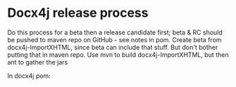 Docx4j release process
======================

Do this process for a beta then a release candidate first; 
 beta & RC should be pushed to maven repo on GitHub - see notes in pom.
 Create beta from docx4j-ImportXHTML, since beta can include that stuff.
 But don't bother putting that in maven repo.
 Use mvn to build docx4j-ImportXHTML, but then ant to gather the jars 

In docx4j pom:

<!-- Uncomment to deploy to GitHub.  MUST Comment out for real release
<distributionManagement>
:
 
 
When it comes to the actual release, follow the below for:

+ docx4j

+ xhtmlrenderer
+ docx4j-ImportXHTML
+ docx4j-export-FO

+ docx4j-MOXy

+ Enterprise Ed. 

+ .NET dist



TODO: make toolchain UTF-8 filename safe ie git, zip, unzip

 
---------- 

Merge changes from 8 or 11 as appropriate.  If creating a patch (of changes in 11_1_2):

    git diff master VERSION_11_1_2 > patchfile

may need to run dos2unix on source file(s), then its

    patch -p1 --dry-run  < patchfile


Update CHANGELOG.md, README.md with release info.

    http://www.jukie.net/bart/blog/pimping-out-git-log
        
(refer to CHANGELOG.md to see what rnumber to start at)  

    git lg b6c12c8..HEAD > stuff.txt  

Update pom.xml with target version number (must still be -SNAPSHOT)

Check sub-modules are using <version>${revision}</version> (ie that the 2 Maven commits from last time have been reverted)

Update build.xml so it has the same version as pom.xml (but without  -SNAPSHOT) 

Check everything is committed

Update Getting Started as necessary (inc HTML and PDF versions)

Check jar versions in pom.xml, build.xml

mvn clean

Run JarCheck on result of mvn install to check its compiled for 1.6 (run it on all jars in dist)

(Jar not clean? avoid mixing mvn and eclipse (test?) output)

git commit / push upstream
(uses git-remote-https, if you want to force a particular network connection)

-------------

Note for Java 11:  Maven Central requires Javadoc.

But org.slf4j is a multi-release jar, and the maven javadoc plugin can't handle it under Java 11: https://bugs.openjdk.java.net/browse/JDK-8222309
				 
So we have to build with Java 12 or later (currently 14) :- 

$ sudo archlinux-java set java-14-adoptopenjdk

-------------

Start up the Git Bash session and go to your project directory.

Windows users, you need to start up an SSH agent to provide your passkey when needed by the release process.

To do this, in your Git Shell type :

    eval `ssh-agent`  //pay attention to the back tick quotes here
    
which should return a piece of text like Agent pid xyz. This command starts the agent and sets up a couple of 
environment variables relating to the SSH agent. 

If you type env | grep SSH you will see the environment variables :

   1$ env | grep SSH
   2SSH_AGENT_PID=1234
   3SSH_AUTH_SOCK=/tmp/ssh-abcdef1234/agent.5678

Windows users will need to manually create the directory c:/tmp/ssh-abcdef1234/agent.5678 otherwise you
get and error saying could not open a connection to your authentication agent.

Create the new directory and then add your key to the agent using the following syntax which assumes your 
Github RSA key is in the c:\.ssh\ directory. If it isn’t then just substitute the directory for your key.

$ ssh-add ~/.ssh/id_rsa
Enter passphrase for /c/Users/jharrop/.ssh/id_rsa: [the github 2 one]

--------------

Linux

eval "$(ssh-agent -s)"

ssh-add ~/.ssh/id_rsa
Enter passphrase for ... .ssh/id_rsa: [the github 2 one]

---------------

This command prompt can be used to do what follows for the 4 projects.  ie the above only needs to be done once :-)

then per https://docs.sonatype.org/display/Repository/Sonatype+OSS+Maven+Repository+Usage+Guide

mvn release:clean

mvn release:prepare

in prepare, prompt for passphrase is the *other* one [e..]
(if you bugger it up, do git reset --hard, and start again with clean!)

release:prepare ends with:

		---
		[INFO] Checking in modified POMs...
		[INFO] Executing: cmd.exe /X /C "git add -- pom.xml"
		[INFO] Working directory: c:\Users\jharrop\git\plutext\docx4jGREAT
		[INFO] Executing: cmd.exe /X /C "git status"
		[INFO] Working directory: c:\Users\jharrop\git\plutext\docx4jGREAT
		[INFO] Executing: cmd.exe /X /C "git commit --verbose -F C:\Users\jharrop\AppDat
		a\Local\Temp\maven-scm-1479963909.commit pom.xml"
		[INFO] Working directory: c:\Users\jharrop\git\plutext\docx4jGREAT
		[INFO] Executing: cmd.exe /X /C "git symbolic-ref HEAD"
		[INFO] Working directory: c:\Users\jharrop\git\plutext\docx4jGREAT
		[INFO] Executing: cmd.exe /X /C "git push git@github.com:plutext/docx4j.git mast
		er:master"
		[INFO] Working directory: c:\Users\jharrop\git\plutext\docx4jGREAT
		[INFO] Tagging release with the label docx4j-2.8.0...
		[INFO] Executing: cmd.exe /X /C "git tag -F C:\Users\jharrop\AppData\Local\Temp\
		maven-scm-1814557282.commit docx4j-2.8.0"
		[INFO] Working directory: c:\users\jharrop\git\plutext\docx4jgreat
		[INFO] Executing: cmd.exe /X /C "git push git@github.com:plutext/docx4j.git docx
		4j-2.8.0"
		[INFO] Working directory: c:\users\jharrop\git\plutext\docx4jgreat
		[INFO] Executing: cmd.exe /X /C "git ls-files"
		[INFO] Working directory: c:\users\jharrop\git\plutext\docx4jgreat
		[INFO] Transforming 'docx4j'...
		[INFO] Not removing release POMs
		[INFO] Checking in modified POMs...
		[INFO] Executing: cmd.exe /X /C "git add -- pom.xml"
		[INFO] Working directory: c:\Users\jharrop\git\plutext\docx4jGREAT
		[INFO] Executing: cmd.exe /X /C "git status"
		[INFO] Working directory: c:\Users\jharrop\git\plutext\docx4jGREAT
		[INFO] Executing: cmd.exe /X /C "git commit --verbose -F C:\Users\jharrop\AppDat
		a\Local\Temp\maven-scm-651007931.commit pom.xml"
		[INFO] Working directory: c:\Users\jharrop\git\plutext\docx4jGREAT
		[INFO] Executing: cmd.exe /X /C "git symbolic-ref HEAD"
		[INFO] Working directory: c:\Users\jharrop\git\plutext\docx4jGREAT
		[INFO] Executing: cmd.exe /X /C "git push git@github.com:plutext/docx4j.git mast
		er:master"
		[INFO] Working directory: c:\Users\jharrop\git\plutext\docx4jGREAT
		[INFO] Release preparation complete.
		[INFO] ------------------------------------------------------------------------
		[INFO] BUILD SUCCESS
		[INFO] ------------------------------------------------------------------------
		[INFO] Total time: 2:46.951s
		[INFO] Finished at: Thu May 24 15:42:00 EST 2012
		[INFO] Final Memory: 8M/244M
		[INFO] ------------------------------------------------------------------------

and gives you release.properties:

		jharrop@JHARROP-M4600 ~/git/plutext/docx4jGREAT (master)
		$ cat release.properties
		#release configuration
		#Thu May 24 15:42:00 EST 2012
		project.dev.org.docx4j\:docx4j=2.8.1-SNAPSHOT
		scm.tag=docx4j-2.8.0
		project.scm.org.docx4j\:docx4j.tag=HEAD
		scm.url=scm\:git|git@github.com\:plutext/docx4j.git
		pushChanges=true
		preparationGoals=clean verify
		project.scm.org.docx4j\:docx4j.url=http\://svn.sonatype.org/spice/tags/oss-paren
		t-7/docx4j
		project.scm.org.docx4j\:docx4j.developerConnection=scm\:git|git@github.com\:plut
		ext/docx4j.git
		project.rel.org.docx4j\:docx4j=2.8.0
		remoteTagging=true
		scm.commentPrefix=[maven-release-plugin]
		project.scm.org.docx4j\:docx4j.connection=scm\:svn\:http\://svn.sonatype.org/spi
		ce/tags/oss-parent-7/docx4j
		exec.additionalArguments=-Psonatype-oss-release
		completedPhase=end-release

NB: it says that before you've done release:perform!!

If you need to start again for any reason, delete the tag it added:

	git tag -d docx4j-2.8.0
	git push origin :refs/tags/docx4j-2.8.0

and change the version back in your pom (and commit)
and delete release.properties

Easiest is to discard all changes, and if necessary revert and commit any commits it made.

You'll still need to delete any tag as per above.


-----------

You can't do:

	$ mvn release:perform -X -DlocalCheckout=true

since it says it

	don't handle protocol 'git@github.com:file'

so just do:

	$ mvn release:perform -X 

(don't need to worry about presence of bin-testOutput dir etc)

.. be patient .. it may look like nothing is happening 
(frozen checking out... and no network traffic), but have faith....

enter code signing password again [ie e..]

.. then its upload to oss.sonatype.org

    [INFO] --- maven-gpg-plugin:1.1:sign (sign-artifacts) @ docx4j ---

    [INFO] --- maven-install-plugin:2.3.1:install (default-install) @ docx4j ---

    [INFO] Installing c:\Users\jharrop\git\plutext\docx4jGREAT\target\checkout\t
arget\docx4j-2.8.0.jar to C:\Users\jharrop\.m2\repository\org\docx4j\docx4j\2.8.
0\docx4j-2.8.0.jar

etc

    [INFO] --- maven-deploy-plugin:2.5:deploy (default-deploy) @ docx4j ---

    Uploading: https://oss.sonatype.org/service/local/staging/deploy/maven2/org/
docx4j/docx4j/2.8.0/docx4j-2.8.0.jar
    Uploaded: https://oss.sonatype.org/service/local/staging/deploy/maven2/org/d
ocx4j/docx4j/2.8.0/docx4j-2.8.0.jar (3735 KB at 31.7 KB/sec)

    Uploading: https://oss.sonatype.org/service/local/staging/deploy/maven2/org/
docx4j/docx4j/2.8.0/docx4j-2.8.0-sources.jar
    Uploaded: https://oss.sonatype.org/service/local/staging/deploy/maven2/org/d
ocx4j/docx4j/2.8.0/docx4j-2.8.0-sources.jar (4042 KB at 84.5 KB/sec)

    Uploading: https://oss.sonatype.org/service/local/staging/deploy/maven2/org/
docx4j/docx4j/2.8.0/docx4j-2.8.0-javadoc.jar
    16061 KB 
.. at 74.5 KB/sec

Then release it - see https://docs.sonatype.org/display/Repository/Sonatype+OSS+Maven+Repository+Usage+Guide

1. close the staging repository:

   1. Login to the Nexus UI, https://oss.sonatype.org/index.html#welcome
   2. Go to Staging Repositories page.
   3. Select a staging repository.
   4. Click the Close button.

2. when you are sure the closed staging repository has no problem, click the Release button.


-------

Revert and commit (most recent first) the 2 commits which change the version number in all the poms
(Swap sub-modules back to <version>${revision}</version>)
then manually update the version number in parent pom.

Repeat above for -ImportXHTML 

Run ant release (requires docx4j, -ImportXHTML  to be in maven)

 ant release  -buildfile etc/build.xml

Switch branch if necessary, eg:

    git checkout master
    
and

$ sudo archlinux-java set java-8-openjdk

or 

$ sudo archlinux-java set java-14-adoptopenjdk

 
----

Put in /docx4j dir, for example

	scp *1.6.zip  ubuntu@docx4java.org:/home/ubuntu/docx4j-8.1.6/


Update downloads.html
Announce release in docx4j forum
Update news  (includes link to release announcement)

----

.NET releases

Nuget publish procedure:
(see also HOWTO_update.txt on M4600)

Create the dll:
0.  you'll need slf4j-api.dll (use the version in nuget, or update it first: IKVM needs to use the version end-users will be using, or they'll get TypeInitializationException).
    should just be 1.7.5.4
1.  get branch:  git checkout tags/docx4j-6.0.1 -b docx4j-6.0.1
2.  mvn install (to ensure deps are present, and since it is only mvn which writes docx4j version)
4.	ant dist.NET to create the DLL, strong named since that's useful for VSTO

C:\Program Files (x86)\Microsoft SDKs\Windows\v7.0A\Bin\sn -v can be used to check
	
docx4.NET in Visual Studio:	
0.  git clone https://github.com/plutext/docx4j.NET.git
1.	open that in Visual Studio, remove reference to existing DLL; copy/add the new one
2.	update docx4j.properties (don't need that in -ImportXHTML nuspec, since it is pulled in automatically)
3.  build (issues doing this with VS Community 2017 on Yoga; use VS 2010 on M4600 VM )
4.	test it works
5.  update nuget deps?

NuGet Package Explorer:
6.	open the existing .nuspec file (in NuGet Package Explorer application, v4.1 or later required, I'm using 4.4.46, but that mangles @src attribute on save, so you'll need to fix it)
7.	update the version number etc, then save it
8.	publish (key is in user profiles doc; i left the append 'api/v2/package' option ticked)
9.  save new .nuspec (save metadata as..) if you edited in NuGet Package Explorer 
10.  push to GitHub

Procedure for -ImportXHTML is similar,
  but copy the docx4j.dll into it first.

TODO: review which version of .NET to target (see howto file)  
  


